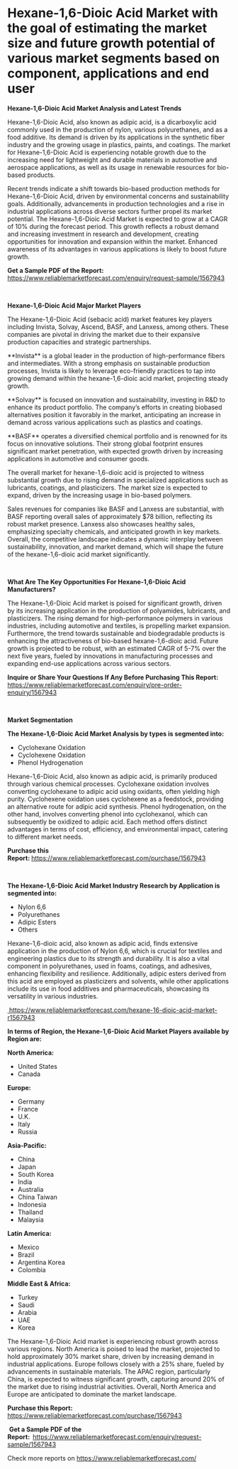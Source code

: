 <p><h1>Hexane-1,6-Dioic Acid Market with the goal of estimating the market size and future growth potential of various market segments based on component, applications and end user</h1></p><p><strong>Hexane-1,6-Dioic Acid Market Analysis and Latest Trends</strong></p>
<p><p>Hexane-1,6-Dioic Acid, also known as adipic acid, is a dicarboxylic acid commonly used in the production of nylon, various polyurethanes, and as a food additive. Its demand is driven by its applications in the synthetic fiber industry and the growing usage in plastics, paints, and coatings. The market for Hexane-1,6-Dioic Acid is experiencing notable growth due to the increasing need for lightweight and durable materials in automotive and aerospace applications, as well as its usage in renewable resources for bio-based products.</p><p>Recent trends indicate a shift towards bio-based production methods for Hexane-1,6-Dioic Acid, driven by environmental concerns and sustainability goals. Additionally, advancements in production technologies and a rise in industrial applications across diverse sectors further propel its market potential. The Hexane-1,6-Dioic Acid Market is expected to grow at a CAGR of 10% during the forecast period. This growth reflects a robust demand and increasing investment in research and development, creating opportunities for innovation and expansion within the market. Enhanced awareness of its advantages in various applications is likely to boost future growth.</p></p>
<p><strong>Get a Sample PDF of the Report:&nbsp;</strong> <a href="https://www.reliablemarketforecast.com/enquiry/request-sample/1567943?utm_campaign=2413&utm_medium=2&utm_source=Github&utm_content=ia&utm_term=23032025&utm_id=hexane-16-dioic-acid">https://www.reliablemarketforecast.com/enquiry/request-sample/1567943</a></p>
<p>&nbsp;</p>
<p><strong>Hexane-1,6-Dioic Acid Major Market Players</strong></p>
<p><p>The Hexane-1,6-Dioic Acid (sebacic acid) market features key players including Invista, Solvay, Ascend, BASF, and Lanxess, among others. These companies are pivotal in driving the market due to their expansive production capacities and strategic partnerships.</p><p>**Invista** is a global leader in the production of high-performance fibers and intermediates. With a strong emphasis on sustainable production processes, Invista is likely to leverage eco-friendly practices to tap into growing demand within the hexane-1,6-dioic acid market, projecting steady growth.</p><p>**Solvay** is focused on innovation and sustainability, investing in R&D to enhance its product portfolio. The company’s efforts in creating biobased alternatives position it favorably in the market, anticipating an increase in demand across various applications such as plastics and coatings.</p><p>**BASF** operates a diversified chemical portfolio and is renowned for its focus on innovative solutions. Their strong global footprint ensures significant market penetration, with expected growth driven by increasing applications in automotive and consumer goods.</p><p>The overall market for hexane-1,6-dioic acid is projected to witness substantial growth due to rising demand in specialized applications such as lubricants, coatings, and plasticizers. The market size is expected to expand, driven by the increasing usage in bio-based polymers.</p><p>Sales revenues for companies like BASF and Lanxess are substantial, with BASF reporting overall sales of approximately $78 billion, reflecting its robust market presence. Lanxess also showcases healthy sales, emphasizing specialty chemicals, and anticipated growth in key markets. Overall, the competitive landscape indicates a dynamic interplay between sustainability, innovation, and market demand, which will shape the future of the hexane-1,6-dioic acid market significantly.</p></p>
<p>&nbsp;</p>
<p><strong>What Are The Key Opportunities For Hexane-1,6-Dioic Acid Manufacturers?</strong></p>
<p><p>The Hexane-1,6-Dioic Acid market is poised for significant growth, driven by its increasing application in the production of polyamides, lubricants, and plasticizers. The rising demand for high-performance polymers in various industries, including automotive and textiles, is propelling market expansion. Furthermore, the trend towards sustainable and biodegradable products is enhancing the attractiveness of bio-based hexane-1,6-dioic acid. Future growth is projected to be robust, with an estimated CAGR of 5-7% over the next five years, fueled by innovations in manufacturing processes and expanding end-use applications across various sectors.</p></p>
<p><strong>Inquire or Share Your Questions If Any Before Purchasing This Report:</strong> <a href="https://www.reliablemarketforecast.com/enquiry/pre-order-enquiry/1567943?utm_campaign=2413&utm_medium=2&utm_source=Github&utm_content=ia&utm_term=23032025&utm_id=hexane-16-dioic-acid">https://www.reliablemarketforecast.com/enquiry/pre-order-enquiry/1567943</a></p>
<p>&nbsp;</p>
<p><strong>Market Segmentation</strong></p>
<p><strong>The Hexane-1,6-Dioic Acid Market Analysis by types is segmented into:</strong></p>
<p><ul><li>Cyclohexane Oxidation</li><li>Cyclohexene Oxidation</li><li>Phenol Hydrogenation</li></ul></p>
<p><p>Hexane-1,6-Dioic Acid, also known as adipic acid, is primarily produced through various chemical processes. Cyclohexane oxidation involves converting cyclohexane to adipic acid using oxidants, often yielding high purity. Cyclohexene oxidation uses cyclohexene as a feedstock, providing an alternative route for adipic acid synthesis. Phenol hydrogenation, on the other hand, involves converting phenol into cyclohexanol, which can subsequently be oxidized to adipic acid. Each method offers distinct advantages in terms of cost, efficiency, and environmental impact, catering to different market needs.</p></p>
<p><strong>Purchase this Report:&nbsp;</strong><a href="https://www.reliablemarketforecast.com/purchase/1567943?utm_campaign=2413&utm_medium=2&utm_source=Github&utm_content=ia&utm_term=23032025&utm_id=hexane-16-dioic-acid">https://www.reliablemarketforecast.com/purchase/1567943</a></p>
<p>&nbsp;</p>
<p><strong>The Hexane-1,6-Dioic Acid Market Industry Research by Application is segmented into:</strong></p>
<p><ul><li>Nylon 6,6</li><li>Polyurethanes</li><li>Adipic Esters</li><li>Others</li></ul></p>
<p><p>Hexane-1,6-dioic acid, also known as adipic acid, finds extensive application in the production of Nylon 6,6, which is crucial for textiles and engineering plastics due to its strength and durability. It is also a vital component in polyurethanes, used in foams, coatings, and adhesives, enhancing flexibility and resilience. Additionally, adipic esters derived from this acid are employed as plasticizers and solvents, while other applications include its use in food additives and pharmaceuticals, showcasing its versatility in various industries.</p></p>
<p><a href="https://www.reliablemarketforecast.com/hexane-16-dioic-acid-market-r1567943?utm_campaign=2413&utm_medium=2&utm_source=Github&utm_content=ia&utm_term=23032025&utm_id=hexane-16-dioic-acid">&nbsp;https://www.reliablemarketforecast.com/hexane-16-dioic-acid-market-r1567943</a></p>
<p><strong>In terms of Region, the Hexane-1,6-Dioic Acid Market Players available by Region are:</strong></p>
<p>
    <p> <strong> North America: </strong>
        <ul>
            <li>United States</li>
            <li>Canada</li>
        </ul>
        </p> 
    <p> <strong> Europe: </strong>
        <ul>
            <li>Germany</li>
            <li>France</li>
            <li>U.K.</li>
            <li>Italy</li>
            <li>Russia</li>
        </ul>
        </p> 
    <p> <strong> Asia-Pacific: </strong>
        <ul>
            <li>China</li>
            <li>Japan</li>
            <li>South Korea</li>
            <li>India</li>
            <li>Australia</li>
            <li>China Taiwan</li>
            <li>Indonesia</li>
            <li>Thailand</li>
            <li>Malaysia</li>
        </ul>
        </p> 
    <p> <strong> Latin America: </strong>
        <ul>
            <li>Mexico</li>
            <li>Brazil</li>
            <li>Argentina Korea</li>
            <li>Colombia</li>
        </ul>
        </p> 
    <p> <strong> Middle East & Africa: </strong>
        <ul>
            <li>Turkey</li>
            <li>Saudi</li>
            <li>Arabia</li>
            <li>UAE</li>
            <li>Korea</li>
        </ul>
    </p>
    </p>
<p><p>The Hexane-1,6-Dioic Acid market is experiencing robust growth across various regions. North America is poised to lead the market, projected to hold approximately 30% market share, driven by increasing demand in industrial applications. Europe follows closely with a 25% share, fueled by advancements in sustainable materials. The APAC region, particularly China, is expected to witness significant growth, capturing around 20% of the market due to rising industrial activities. Overall, North America and Europe are anticipated to dominate the market landscape.</p></p>
<p><strong>Purchase this Report: </strong><a href="https://www.reliablemarketforecast.com/purchase/1567943?utm_campaign=2413&utm_medium=2&utm_source=Github&utm_content=ia&utm_term=23032025&utm_id=hexane-16-dioic-acid">https://www.reliablemarketforecast.com/purchase/1567943</a></p>
<p>&nbsp;<strong>Get a Sample PDF of the Report:&nbsp;&nbsp;</strong><a href="https://www.reliablemarketforecast.com/enquiry/request-sample/1567943?utm_campaign=2413&utm_medium=2&utm_source=Github&utm_content=ia&utm_term=23032025&utm_id=hexane-16-dioic-acid">https://www.reliablemarketforecast.com/enquiry/request-sample/1567943</a></p>
<p><strong></strong></p>
<p>Check more reports on <a href="https://www.reliablemarketforecast.com/?utm_campaign=2413&utm_medium=2&utm_source=Github&utm_content=ia&utm_term=23032025&utm_id=hexane-16-dioic-acid">https://www.reliablemarketforecast.com/</a></p>